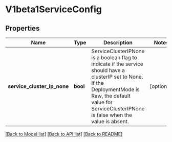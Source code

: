 # V1beta1ServiceConfig

## Properties
Name | Type | Description | Notes
------------ | ------------- | ------------- | -------------
**service_cluster_ip_none** | **bool** | ServiceClusterIPNone is a boolean flag to indicate if the service should have a clusterIP set to None. If the DeploymentMode is Raw, the default value for ServiceClusterIPNone is false when the value is absent. | [optional] 

[[Back to Model list]](../README.md#documentation-for-models) [[Back to API list]](../README.md#documentation-for-api-endpoints) [[Back to README]](../README.md)


